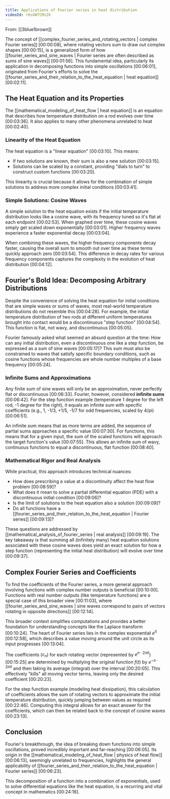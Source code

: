 ```yaml
---
title: Applications of Fourier series in heat distribution
videoId: r6sGWTCMz2k
---
```


From: [[3blue1brown]] <br/> 

The concept of [[complex_fourier_series_and_rotating_vectors | complex Fourier series]] <a class="yt-timestamp" data-t="00:00:08">[00:00:08]</a>, where rotating vectors sum to draw out complex shapes <a class="yt-timestamp" data-t="00:00:15">[00:00:15]</a>, is a generalized form of how [[fourier_series_and_sine_waves | Fourier series are often described as sums of sine waves]] <a class="yt-timestamp" data-t="00:01:56">[00:01:56]</a>. This fundamental idea, particularly its application in decomposing functions into simple oscillations <a class="yt-timestamp" data-t="00:06:01">[00:06:01]</a>, originated from Fourier's efforts to solve the [[fourier_series_and_their_relation_to_the_heat_equation | heat equation]] <a class="yt-timestamp" data-t="00:02:11">[00:02:11]</a>.

## The Heat Equation and its Properties

The [[mathematical_modeling_of_heat_flow | heat equation]] is an equation that describes how temperature distribution on a rod evolves over time <a class="yt-timestamp" data-t="00:03:36">[00:03:36]</a>. It also applies to many other phenomena unrelated to heat <a class="yt-timestamp" data-t="00:02:40">[00:02:40]</a>.

### Linearity of the Heat Equation
The heat equation is a "linear equation" <a class="yt-timestamp" data-t="00:03:10">[00:03:10]</a>. This means:
*   If two solutions are known, their sum is also a new solution <a class="yt-timestamp" data-t="00:03:15">[00:03:15]</a>.
*   Solutions can be scaled by a constant, providing "dials to turn" to construct custom functions <a class="yt-timestamp" data-t="00:03:20">[00:03:20]</a>.

This linearity is crucial because it allows for the combination of simple solutions to address more complex initial conditions <a class="yt-timestamp" data-t="00:03:41">[00:03:41]</a>.

### Simple Solutions: Cosine Waves
A simple solution to the heat equation exists if the initial temperature distribution looks like a cosine wave, with its frequency tuned so it's flat at each endpoint <a class="yt-timestamp" data-t="00:02:53">[00:02:53]</a>. When graphed over time, these cosine waves simply get scaled down exponentially <a class="yt-timestamp" data-t="00:03:01">[00:03:01]</a>. Higher frequency waves experience a faster exponential decay <a class="yt-timestamp" data-t="00:03:04">[00:03:04]</a>.

When combining these waves, the higher frequency components decay faster, causing the overall sum to smooth out over time as these terms quickly approach zero <a class="yt-timestamp" data-t="00:03:54">[00:03:54]</a>. This difference in decay rates for various frequency components captures the complexity in the evolution of heat distribution <a class="yt-timestamp" data-t="00:04:12">[00:04:12]</a>.

## Fourier's Bold Idea: Decomposing Arbitrary Distributions

Despite the convenience of solving the heat equation for initial conditions that are simple waves or sums of waves, most real-world temperature distributions do not resemble this <a class="yt-timestamp" data-t="00:04:28">[00:04:28]</a>. For example, the initial temperature distribution of two rods at different uniform temperatures brought into contact would be a discontinuous "step function" <a class="yt-timestamp" data-t="00:04:54">[00:04:54]</a>. This function is flat, not wavy, and discontinuous <a class="yt-timestamp" data-t="00:05:05">[00:05:05]</a>.

Fourier famously asked what seemed an absurd question at the time: How can any initial distribution, even a discontinuous one like a step function, be expressed as a sum of sine waves <a class="yt-timestamp" data-t="00:05:17">[00:05:17]</a>? This sum must also be constrained to waves that satisfy specific boundary conditions, such as cosine functions whose frequencies are whole number multiples of a base frequency <a class="yt-timestamp" data-t="00:05:24">[00:05:24]</a>.

### Infinite Sums and Approximations
Any finite sum of sine waves will only be an approximation, never perfectly flat or discontinuous <a class="yt-timestamp" data-t="00:06:33">[00:06:33]</a>. Fourier, however, considered **infinite sums** <a class="yt-timestamp" data-t="00:06:42">[00:06:42]</a>. For the step function example (temperature 1 degree for the left rod, -1 degree for the right), it equals an infinite sum with specific coefficients (e.g., 1, -1/3, +1/5, -1/7 for odd frequencies, scaled by 4/pi) <a class="yt-timestamp" data-t="00:06:51">[00:06:51]</a>.

An infinite sum means that as more terms are added, the sequence of partial sums approaches a specific value <a class="yt-timestamp" data-t="00:07:30">[00:07:30]</a>. For functions, this means that for a given input, the sum of the scaled functions will approach the target function's value <a class="yt-timestamp" data-t="00:07:55">[00:07:55]</a>. This allows an infinite sum of wavy, continuous functions to equal a discontinuous, flat function <a class="yt-timestamp" data-t="00:08:40">[00:08:40]</a>.

### Mathematical Rigor and Real Analysis
While practical, this approach introduces technical nuances:
*   How does prescribing a value at a discontinuity affect the heat flow problem <a class="yt-timestamp" data-t="00:08:59">[00:08:59]</a>?
*   What does it mean to solve a partial differential equation (PDE) with a discontinuous initial condition <a class="yt-timestamp" data-t="00:09:06">[00:09:06]</a>?
*   Is the limit of solutions to the heat equation also a solution <a class="yt-timestamp" data-t="00:09:09">[00:09:09]</a>?
*   Do all functions have a [[fourier_series_and_their_relation_to_the_heat_equation | Fourier series]] <a class="yt-timestamp" data-t="00:09:13">[00:09:13]</a>?

These questions are addressed by [[mathematical_analysis_of_fourier_series | real analysis]] <a class="yt-timestamp" data-t="00:09:19">[00:09:19]</a>. The key takeaway is that summing all (infinitely many) heat equation solutions associated with these cosine waves does yield an exact solution for how a step function (representing the initial heat distribution) will evolve over time <a class="yt-timestamp" data-t="00:09:37">[00:09:37]</a>.

## Complex Fourier Series and Coefficients

To find the coefficients of the Fourier series, a more general approach involving functions with complex number outputs is beneficial <a class="yt-timestamp" data-t="00:10:00">[00:10:00]</a>. Functions with real number outputs (like temperature functions) are a special case of this broader view <a class="yt-timestamp" data-t="00:11:03">[00:11:03]</a>, where [[fourier_series_and_sine_waves | sine waves correspond to pairs of vectors rotating in opposite directions]] <a class="yt-timestamp" data-t="00:12:14">[00:12:14]</a>.

This broader context simplifies computations and provides a better foundation for understanding concepts like the Laplace transform <a class="yt-timestamp" data-t="00:10:24">[00:10:24]</a>. The heart of Fourier series lies in the complex exponential $e^{it}$ <a class="yt-timestamp" data-t="00:12:58">[00:12:58]</a>, which describes a value moving around the unit circle as its input progresses <a class="yt-timestamp" data-t="00:13:04">[00:13:04]</a>.

The coefficients ($c_n$) for each rotating vector (represented by $e^{n \cdot 2\pi i t}$) <a class="yt-timestamp" data-t="00:15:25">[00:15:25]</a> are determined by multiplying the original function $f(t)$ by $e^{-n \cdot 2\pi i t}$ and then taking its average (integral) over the interval <a class="yt-timestamp" data-t="00:20:05">[00:20:05]</a>. This effectively "kills" all moving vector terms, leaving only the desired coefficient <a class="yt-timestamp" data-t="00:20:23">[00:20:23]</a>.

For the step function example (modeling heat dissipation), this calculation of coefficients allows the sum of rotating vectors to approximate the initial temperature distribution, quickly jumping between values as required <a class="yt-timestamp" data-t="00:22:46">[00:22:46]</a>. Computing this integral allows for an exact answer for the coefficients, which can then be related back to the concept of cosine waves <a class="yt-timestamp" data-t="00:23:13">[00:23:13]</a>.

## Conclusion

Fourier's breakthrough, the idea of breaking down functions into simple oscillations, proved incredibly important and far-reaching <a class="yt-timestamp" data-t="00:06:05">[00:06:05]</a>. Its origin in the [[mathematical_modeling_of_heat_flow | physics of heat flow]] <a class="yt-timestamp" data-t="00:06:13">[00:06:13]</a>, seemingly unrelated to frequencies, highlights the general applicability of [[fourier_series_and_their_relation_to_the_heat_equation | Fourier series]] <a class="yt-timestamp" data-t="00:06:23">[00:06:23]</a>.

This decomposition of a function into a combination of exponentials, used to solve differential equations like the heat equation, is a recurring and vital concept in mathematics <a class="yt-timestamp" data-t="00:24:16">[00:24:16]</a>.